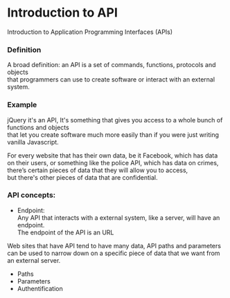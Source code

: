 # Introduction to API
Introduction to Application Programming Interfaces (APIs)

### Definition
A broad definition: an API is a set of commands, functions, protocols and objects       
that programmers can use to create software or interact with an external system.     

### Example
jQuery it's an API, 
It's something that gives you access to a whole bunch of functions and objects       
that let you create software much more easily than if you were just writing vanilla Javascript.      

For every website that has their own data, be it Facebook, which has data     
on their users, or something like the police API, which has data on crimes,     
there’s certain pieces of data that they will allow you to access,     
but there's other pieces of data that are confidential.      

### API concepts:
* Endpoint:        
Any API that interacts with a external system, like a server, will have an endpoint.     
The endpoint of the API is an URL

Web sites that have API tend to have many data,
API paths and parameters can be used to narrow down on a specific piece of data that we want from an external server.

* Paths
* Parameters
* Authentification

